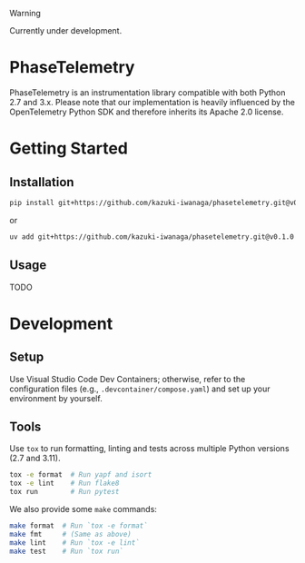 > [!WARNING]
> Currently under development.

# PhaseTelemetry

PhaseTelemetry is an instrumentation library compatible with both Python 2.7 and 3.x. Please note that our implementation is heavily influenced by the OpenTelemetry Python SDK and therefore inherits its Apache 2.0 license.

# Getting Started

## Installation

```bash
pip install git+https://github.com/kazuki-iwanaga/phasetelemetry.git@v0.1.0
```
or
```bash
uv add git+https://github.com/kazuki-iwanaga/phasetelemetry.git@v0.1.0
```

## Usage
TODO

# Development

## Setup

Use Visual Studio Code Dev Containers; otherwise, refer to the configuration files (e.g., `.devcontainer/compose.yaml`) and set up your environment by yourself.

## Tools

Use `tox` to run formatting, linting and tests across multiple Python versions (2.7 and 3.11).

```bash
tox -e format  # Run yapf and isort
tox -e lint    # Run flake8
tox run        # Run pytest
```

We also provide some `make` commands:

```bash
make format  # Run `tox -e format`
make fmt     # (Same as above)
make lint    # Run `tox -e lint`
make test    # Run `tox run`
```

